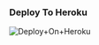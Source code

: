 ### Deploy To Heroku

![Deploy+On+Heroku](https://dashboard.heroku.com/new?template=https://github.com/code663/BRANDEDXSHIZUKA)

